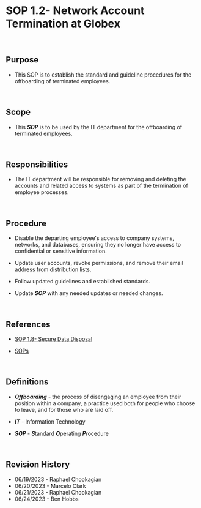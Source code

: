 # SOP 1.2- Network Account Termination at Globex

<br>

## Purpose

* This SOP is to establish the standard and guideline procedures for the offboarding of terminated employees.

<br>

## Scope

* This ***SOP*** is to be used by the IT department for the offboarding of terminated employees.

<br>

## Responsibilities

* The IT department will be responsible for removing and deleting the accounts and related access to systems as part of the termination of employee processes.

<br>

## Procedure

* Disable the departing employee's access to company systems, networks, and databases, ensuring they no longer have access to confidential or sensitive information.

* Update user accounts, revoke permissions, and remove their email address from distribution lists.

* Follow updated guidelines and established standards.

* Update ***SOP*** with any needed updates or needed changes.

<br>

## References

* [SOP 1.8- Secure Data Disposal](./SOP_08.md)

* [SOPs](../SOPs/)

<br>

## Definitions

* ***Offboarding*** - the process of disengaging an employee from their position within a company, a practice used both for people who choose to leave, and for those who are laid off.

* ***IT*** - Information Technology

* ***SOP*** - ***S***tandard ***O***perating ***P***rocedure

<br>

## Revision History

* 06/19/2023 - Raphael Chookagian
* 06/20/2023 - Marcelo Clark
* 06/21/2023 - Raphael Chookagian
* 06/24/2023 - Ben Hobbs

